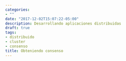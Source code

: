 ```yaml
---
categories:
- ""
date: "2017-12-02T15:07:22-05:00"
description: Desarrollando aplicaciones distribuidas
draft: true
tags:
- distribuido
- cluster
- consenso
title: Obteniendo consenso
---
```

